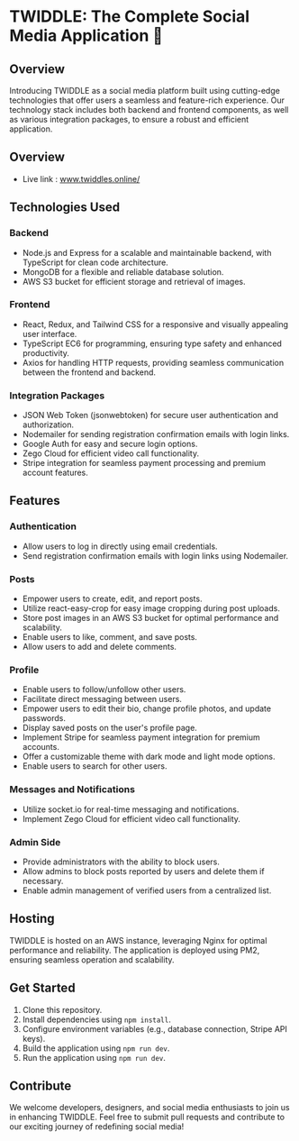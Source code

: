 # TWIDDLE: The Complete Social Media Application 🌟


## Overview

Introducing TWIDDLE as a social media platform built using cutting-edge technologies that offer users a seamless and feature-rich experience. Our technology stack includes both backend and frontend components, as well as various integration packages, to ensure a robust and efficient application.

## Overview

- Live link : www.twiddles.online/

## Technologies Used

### Backend
- Node.js and Express for a scalable and maintainable backend, with TypeScript for clean code architecture.
- MongoDB for a flexible and reliable database solution.
- AWS S3 bucket for efficient storage and retrieval of images.

### Frontend
- React, Redux, and Tailwind CSS for a responsive and visually appealing user interface.
- TypeScript EC6 for programming, ensuring type safety and enhanced productivity.
- Axios for handling HTTP requests, providing seamless communication between the frontend and backend.

### Integration Packages
- JSON Web Token (jsonwebtoken) for secure user authentication and authorization.
- Nodemailer for sending registration confirmation emails with login links.
- Google Auth for easy and secure login options.
- Zego Cloud for efficient video call functionality.
- Stripe integration for seamless payment processing and premium account features.

## Features

### Authentication
- Allow users to log in directly using email credentials.
- Send registration confirmation emails with login links using Nodemailer.

### Posts
- Empower users to create, edit, and report posts.
- Utilize react-easy-crop for easy image cropping during post uploads.
- Store post images in an AWS S3 bucket for optimal performance and scalability.
- Enable users to like, comment, and save posts.
- Allow users to add and delete comments.

### Profile
- Enable users to follow/unfollow other users.
- Facilitate direct messaging between users.
- Empower users to edit their bio, change profile photos, and update passwords.
- Display saved posts on the user's profile page.
- Implement Stripe for seamless payment integration for premium accounts.
- Offer a customizable theme with dark mode and light mode options.
- Enable users to search for other users.

### Messages and Notifications
- Utilize socket.io for real-time messaging and notifications.
- Implement Zego Cloud for efficient video call functionality.

### Admin Side
- Provide administrators with the ability to block users.
- Allow admins to block posts reported by users and delete them if necessary.
- Enable admin management of verified users from a centralized list.

## Hosting

TWIDDLE is hosted on an AWS instance, leveraging Nginx for optimal performance and reliability. The application is deployed using PM2, ensuring seamless operation and scalability.

## Get Started

1. Clone this repository.
2. Install dependencies using `npm install`.
3. Configure environment variables (e.g., database connection, Stripe API keys).
4. Build the application using `npm run dev`.
5. Run the application using `npm run dev`.

## Contribute

We welcome developers, designers, and social media enthusiasts to join us in enhancing TWIDDLE. Feel free to submit pull requests and contribute to our exciting journey of redefining social media!


